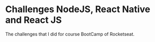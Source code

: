 # Challenges NodeJS, React Native and React JS

The challenges that I did for course BootCamp of Rocketseat.
